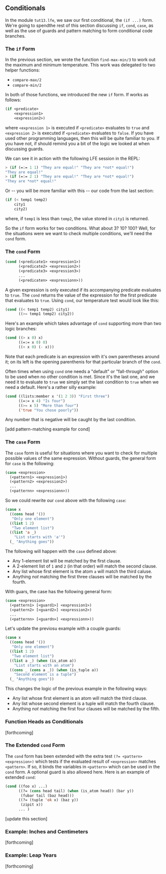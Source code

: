 ## Conditionals

In the module ``tut13.lfe``, we saw our first conditional, the ``(if ...)`` form. We're going to spendthe rest of this section discussing ``if``, ``cond``, ``case``, as well as the use of guards and pattern matching to form conditional code branches.

### The ``if`` Form

In the previous section, we wrote the function ``find-max-min/3`` to work out the maximum and minimum temperature. This work was delegated to two helper functions:
 * ``compare-max/2``
 * ``compare-min/2``

In both of those functions, we introduced the new ``if`` form. If works as follows:

```lisp
(if <predicate>
    <expression1>
    <expression2>)
```

where ``<expression 1>`` is executed if ``<predicate>`` evaluates to ``true`` and ``<expression 2>`` is executed if ``<predicate>`` evaluates to ``false``. If you have used other programming languages, then this will be quite familiar to you. If you have not, if should remind you a bit of the logic we looked at when discussing guards.

We can see it in action with the following LFE session in the REPL:

```lisp
> (if (=:= 1 1) "They are equal!" "They are *not* equal!")
"They are equal!"
> (if (=:= 2 1) "They are equal!" "They are *not* equal!")
"They are *not* equal!"
```

Or -- you will be more familiar with this -- our code from the last section:

```lisp
(if (< temp1 temp2)
    city1
    city2)
```
where, if ``temp1`` is less than ``temp2``, the value stored in ``city1`` is returned. 

So the ``if`` form works for two conditions. What about 3? 10? 100? Well, for the situations were we want to check multiple conditions, we'll need the ``cond`` form.

### The ``cond`` Form

```lisp
(cond (<predicate1> <expression1>)
      (<predicate2> <expression2>)
      (<predicate3> <expression3>)
      ...
      (<predicaten> <expressionn>))
```

A given expression is only executed if its accompanying predicate evaluates to ``true``. The ``cond`` returns the value of the expression for the first predicate that evaluates to ``true``. Using ``cond``, our temperature test would look like this:

```lisp
(cond ((< temp1 temp2) city1)
      ((>= temp1 temp2) city2))
```

Here's an example which takes advantage of ``cond`` supporting more than two logic branches:

```lisp
(cond ((> x 0) x)
      ((=:= x 0) 0)
      ((< x 0) (- x)))
```

Note that each predicate is an expression with it's own parentheses around it; on its left is the opening parenthenis for that particular branch of the ``cond``.

Often times when using ``cond`` one needs a "default" or "fall-through" option to be used when no other condition is met. Since it's the last one, and we need it to evaluate to ``true`` we simply set the last condition to ``true`` when we need a default. Here's a rather silly example:

```lisp
(cond ((lists:member x '(1 2 3)) "First three")
      ((=:= x 4) "Is four")
      ((>= x 5) "More than four")
      ('true "You chose poorly"))
```

Any number that is negative will be caught by the last condition.

[add pattern-matching example for cond]

### The ``case`` Form

The ``case`` form is useful for situations where you want to check for multiple possible values of the same expression. Without guards, the general form for ``case`` is the following:

```lisp
(case <expression>
  (<pattern1> <expression1>)
  (<pattern2> <expression2>)
  ...
  (<patternn> <expressionn>))
```

So we could rewrite our ``cond`` above with the following ``case``:

```lisp
(case x
  ((cons head '())
   "Only one element")
  ((list 1 2)
   "Two element list")
  ((list 'a _)
    "List starts with 'a'")
  (_ "Anything goes"))
```

The following will happen with the ``case`` defined above:
 * Any 1-element list will be matched by the first clause.
 * A 2-element list of ``1`` and ``2`` (in that order) will match the second clause.
 * Any list whose first element is the atom ``a`` will match the third caluse.
 * Anything *not* matching the first three clauses will be matched by the fourth.
 
With guars, the case has the following general form:

```lisp
(case <expression>
  (<pattern1> [<guard1>] <expression1>)
  (<pattern2> [<guard2>] <expression2>)
  ...
  (<patternn> [<guardn>] <expressionn>))
```

Let's update the previosu example with a couple guards:

```lisp
(case x
  ((cons head '())
   "Only one element")
  ((list 1 2)
   "Two element list")
  ((list a _) (when (is_atom a))
    "List starts with an atom")
  ((cons _ (cons a _)) (when (is_tuple a))
    "Second element is a tuple")
  (_ "Anything goes"))
```

This changes the logic of the previous example in the following ways:
 * Any list whose first element is an atom will match the third clause.
 * Any list whose second element is a tuple will match the fourth clause.
 * Anything *not* matching the first four clauses will be matched by the fifth.
 
### Function Heads as Conditionals

[forthcoming]

### The Extended ``cond`` Form

The ``cond`` form has been extended with the extra test ``(?= <pattern> <expression>)`` which tests if the evaluated result of ``<expression>`` matches ``<pattern>``. If so, it binds the variables in ``<pattern>`` which can be used in the ``cond`` form. A optional guard is also allowed here. Here is an example of extended ``cond``:

```lisp
(cond ((foo x) ...)
      ((?= (cons head tail) (when (is_atom head)) (bar y))
       (fubar tail (baz head)))
      ((?= (tuple 'ok x) (baz y))
       (zipit x))
      ... )
```

[update this section]

### Example: Inches and Centimeters

[forthcoming]

### Example: Leap Years

[forthcoming]
